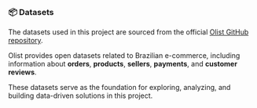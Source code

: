 
### 📦 Datasets

The datasets used in this project are sourced from the official [Olist GitHub repository](https://github.com/olist/work-at-olist-data/tree/master/datasets).

Olist provides open datasets related to Brazilian e-commerce, including information about **orders**, **products**, **sellers**, **payments**, and **customer reviews**.

These datasets serve as the foundation for exploring, analyzing, and building data-driven solutions in this project.

